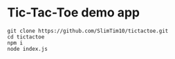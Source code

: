 # Tic-Tac-Toe demo app

```
git clone https://github.com/SlimTim10/tictactoe.git
cd tictactoe
npm i
node index.js
```